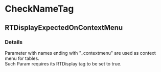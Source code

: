 ﻿---  
uid: Validator_2_2_10  
---

# CheckNameTag

## RTDisplayExpectedOnContextMenu

### Details

Parameter with names ending with "\_contextmenu" are used as context menu for tables.  
Such Param requires its RTDisplay tag to be set to true.
